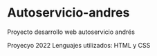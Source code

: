 # Autoservicio-andres
Proyecto desarrollo web autoservicio andrés

Proyecyo 2022
Lenguajes utilizados: HTML y CSS
